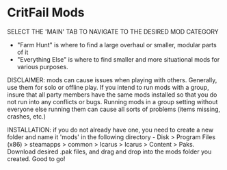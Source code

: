 # CritFail Mods

SELECT THE 'MAIN' TAB TO NAVIGATE TO THE DESIRED MOD CATEGORY
* "Farm Hunt" is where to find a large overhaul or smaller, modular parts of it
* "Everything Else" is where to find smaller and more situational mods for various purposes.

DISCLAIMER: mods can cause issues when playing with others. Generally, use them for solo or offline play. If you intend to run mods with a group, insure that all party members have the same mods installed so that you do not run into any conflicts or bugs. Running mods in a group setting without everyone else running them can cause all sorts of problems (items missing, crashes, etc.)

INSTALLATION: if you do not already have one, you need to create a new folder and name it 'mods' in the following directory - Disk > Program Files (x86) > steamapps > common > Icarus > Icarus > Content > Paks. Download desired .pak files, and drag and drop into the mods folder you created. Good to go!
